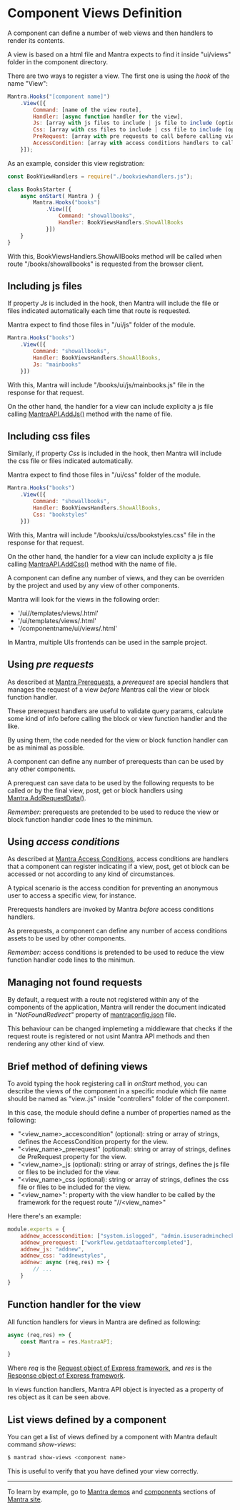 # Component Views Definition

A component can define a number of web views and then handlers to render its contents.

A view is based on a html file and Mantra expects to find it inside "ui/views" folder in the component directory.

There are two ways to register a view. The first one is using the *hook* of the name "View":

```js
Mantra.Hooks("[component name]")
    .View([{
        Command: [name of the view route],
        Handler: [async function handler for the view],
        Js: [array with js files to include | js file to include (optional)],
        Css: [array with css files to include | css file to include (optional)],
        PreRequest: [array with pre requests to call before calling view handler (optional)],
        AccessCondition: [array with access conditions handlers to call before calling view handler (optional)]
    }]);
```

As an example, consider this view registration:

```js
const BookViewHandlers = require("./bookviewhandlers.js");

class BooksStarter {
    async onStart( Mantra ) {
        Mantra.Hooks("books")
            .View([{
                Command: "showallbooks",
                Handler: BookViewsHandlers.ShowAllBooks
            }])
    }
}
```

With this, BookViewsHandlers.ShowAllBooks method will be called when route "/books/showallbooks" is requested from the browser client.

## Including js files

If property *Js* is included in the hook, then Mantra will include the file or files indicated automatically each time that route is requested.

Mantra expect to find those files in "/ui/js" folder of the module.

```js
Mantra.Hooks("books")
    .View([{
        Command: "showallbooks",
        Handler: BookViewsHandlers.ShowAllBooks,
        Js: "mainbooks"
    }])
```

With this, Mantra will include "/books/ui/js/mainbooks.js" file in the response for that request.

On the other hand, the handler for a view can include explicity a js file calling [MantraAPI.AddJs()](/docs/33-mantra-API-reference.md#mantraapi.addjs) method with the name of file.

## Including css files

Similarly, if property *Css* is included in the hook, then Mantra will include the css file or files indicated automatically.

Mantra expect to find those files in "/ui/css" folder of the module.

```js
Mantra.Hooks("books")
    .View([{
        Command: "showallbooks",
        Handler: BookViewsHandlers.ShowAllBooks,
        Css: "bookstyles"
    }])
```

With this, Mantra will include "/books/ui/css/bookstyles.css" file in the response for that request.

On the other hand, the handler for a view can include explicity a js file calling [MantraAPI.AddCss()](/docs/33-mantra-API-reference.md#mantraapi.addcss) method with the name of file.

A component can define any number of views, and they can be overriden by the project and used by any view of other components.

Mantra will look for the views in the following order:

* '/ui/<current frontent>/templates/views/<view name>.html' 
* '/ui/templates/views/<view name>.html' 
* '/componentname/ui/views/<view name>.html'

In Mantra, multiple UIs frontends can be used in the sample project.

## Using *pre requests*

As described at [Mantra Prerequests](/docs/15-component-prerequests.md), a *prerequest* are special handlers that manages the request of a view *before* Mantras call the view or block function handler.

These prerequest handlers are useful to validate query params, calculate some kind of info before calling the block or view function handler and the like.

By using them, the code needed for the view or block function handler can be as minimal as possible.

A component can define any number of prerequests than can be used by any other components.

A prerequest can save data to be used by the following requests to be called or by the final view, post, get or block handlers using [Mantra.AddRequestData()](/docs/33-mantra-API-reference.md#mantraapi.addrequestdata).

*Remember:* prerequests are pretended to be used to reduce the view or block function handler code lines to the minimun.

## Using *access conditions*

As described at [Mantra Access Conditions](/docs/14-component-access-conditions.md), access conditions are handlers that a component can register indicating if a view, post, get ot block can be accessed or not according to any kind of circumstances.

A typical scenario is the access condition for preventing an anonymous user to access a specific view, for instance.

Prerequests handlers are invoked by Mantra *before* access conditions handlers.

As prerequests, a component can define any number of access conditions assets to be used by other components.

*Remember:* access conditions is pretended to be used to reduce the view function handler code lines to the minimun.

## Managing not found requests

By default, a request with a route not registered within any of the components of the application, Mantra will render the document indicated in *"NotFoundRedirect"* property of [mantraconfig.json](/docs/36-mantraconfig-json-file.md) file.

This behaviour can be changed implemeting a middleware that checks if the request route is registered or not usint Mantra API methods and then rendering any other kind of view.

## Brief method of defining views

To avoid typing the hook registering call in *onStart* method, you can describe the views of the component in a specific module which file name should be named as "view.<component name>.js" inside "controllers" folder of the component.

In this case, the module should define a number of properties named as the following:

* "<view_name>_accescondition" (optional): string or array of strings, defines the AccessCondition property for the view.
* "<view_name>_prerequest" (optional): string or array of strings, defines de PreRequest property for the view.
* "<view_name>_js (optional): string or array of strings, defines the js file or files to be included for the view.
* "<view_name>_css (optional): string or array of strings, defines the css file or files to be included for the view.
* "<view_name>": property with the view handler to be called by the framework for the request route "/<component name>/<view_name>"
  
Here there's an example:

```js
module.exports = {
    addnew_accesscondition: ["system.islogged", "admin.isuseradmincheck"],
    addnew_prerequest: ["workflow.getdataaftercompleted"],
    addnew_js: "addnew",
    addnew_css: "addnewstyles",
    addnew: async (req,res) => {
        // ...
    } 
}
```

## Function handler for the view

All function handlers for views in Mantra are defined as following:

```js
async (req,res) => {
    const Mantra = res.MantraAPI;

} 
```

Where *req* is the [Request object of Express framework](https://expressjs.com/en/4x/api.html#req), and *res* is the [Response object of Express framework](http://expressjs.com/en/4x/api.html#res).

In views function handlers, Mantra API object is inyected as a property of res object as it can be seen above.

## List views defined by a component

You can get a list of views defined by a component with Mantra default command *show-views*:

```bash
$ mantrad show-views <component name>
```

This is useful to verify that you have defined your view correctly.

***
To learn by example, go to [Mantra demos](https://www.mantrajs.com/mantrademos/showall) and [components](https://www.mantrajs.com/marketplacecomponent/components) sections of [Mantra site](https://www.mantrajs.com).